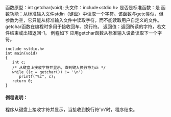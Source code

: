 函数原型：int getchar(void);
头文件：include<stdio.h>
是否是标准函数：是
函数功能：从标准输入文件stdin（键盘）中读取一个字符。该函数与getc类似，但参数为空，它只能从标准输入文件中读取字符，而不能读取用户自定义的文件。getchar函数在编程时多用于接收回车、换行符。
返回值：返回所读的字符，若文件结束或出错返回-1。
例程如下 应用getchar函数从标准输入设备读取下一个字符。
```  
include <stdio.h>
int main(void)
{
   int c;
   /* 从键盘上接收字符并显示，直到键入换行符为止 */
   while ((c = getchar()) != '\n')
      printf("%c", c);
   return 0;
}
```

#### 例程说明：

程序从键盘上接收字符并显示，当接收到换行符'\n'时，程序结束。
